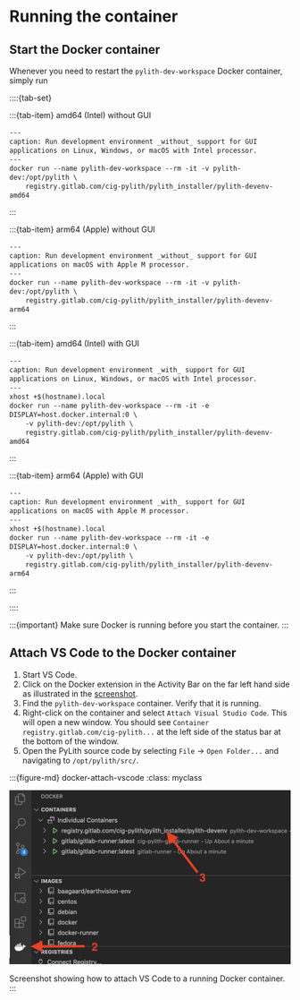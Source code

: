 # Running the container

## Start the Docker container

Whenever you need to restart the `pylith-dev-workspace` Docker container, simply run

::::{tab-set}

:::{tab-item} amd64 (Intel) without GUI

```{code-block} bash
---
caption: Run development environment _without_ support for GUI applications on Linux, Windows, or macOS with Intel processor.
---
docker run --name pylith-dev-workspace --rm -it -v pylith-dev:/opt/pylith \
    registry.gitlab.com/cig-pylith/pylith_installer/pylith-devenv-amd64
```

:::

:::{tab-item} arm64 (Apple) without GUI

```{code-block} bash
---
caption: Run development environment _without_ support for GUI applications on macOS with Apple M processor.
---
docker run --name pylith-dev-workspace --rm -it -v pylith-dev:/opt/pylith \
    registry.gitlab.com/cig-pylith/pylith_installer/pylith-devenv-arm64
```

:::

:::{tab-item} amd64 (Intel) with GUI

```{code-block} bash
---
caption: Run development environment _with_ support for GUI applications on Linux, Windows, or macOS with Intel processor.
---
xhost +$(hostname).local
docker run --name pylith-dev-workspace --rm -it -e DISPLAY=host.docker.internal:0 \
    -v pylith-dev:/opt/pylith \
    registry.gitlab.com/cig-pylith/pylith_installer/pylith-devenv-amd64
```

:::

:::{tab-item} arm64 (Apple) with GUI

```{code-block} bash
---
caption: Run development environment _with_ support for GUI applications on macOS with Apple M processor.
---
xhost +$(hostname).local
docker run --name pylith-dev-workspace --rm -it -e DISPLAY=host.docker.internal:0 \
    -v pylith-dev:/opt/pylith \
    registry.gitlab.com/cig-pylith/pylith_installer/pylith-devenv-arm64
```

:::

::::

:::{important}
Make sure Docker is running before you start the container.
:::

## Attach VS Code to the Docker container

1. Start VS Code.
2. Click on the Docker extension in the Activity Bar on the far left hand side as illustrated in the [screenshot](docker-attach-vscode).
3. Find the `pylith-dev-workspace` container. Verify that it is running.
4. Right-click on the container and select `Attach Visual Studio Code`. This will open a new window. You should see `Container registry.gitlab.com/cig-pylith...` at the left side of the status bar at the bottom of the window.
5. Open the PyLith source code by selecting `File` -> `Open Folder...` and navigating to `/opt/pylith/src/`. 

:::{figure-md} docker-attach-vscode
:class: myclass

<img src="figs/docker-attach-vscode.png" alt="Screenshot" class="bg-primary mb-1">

Screenshot showing how to attach VS Code to a running Docker container.
:::
